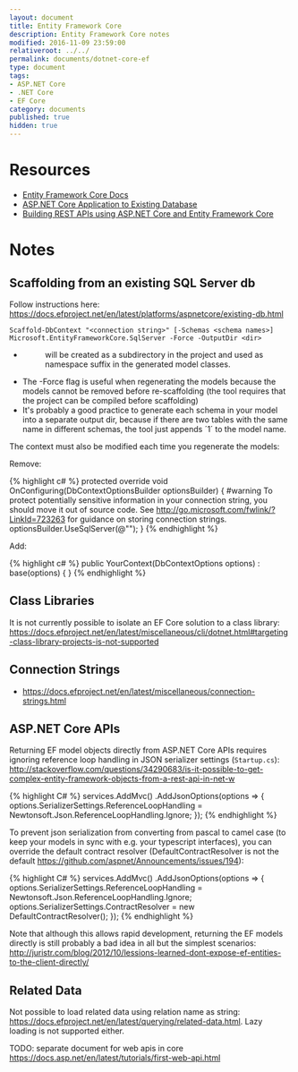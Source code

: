 ```yaml
---
layout: document
title: Entity Framework Core
description: Entity Framework Core notes
modified: 2016-11-09 23:59:00
relativeroot: ../../
permalink: documents/dotnet-core-ef
type: document
tags:
- ASP.NET Core
- .NET Core
- EF Core
category: documents
published: true
hidden: true
---
```


# Resources

- [Entity Framework Core Docs](https://docs.efproject.net/en/latest/)
- [ASP.NET Core Application to Existing Database](https://docs.efproject.net/en/latest/platforms/aspnetcore/existing-db.html)
- [Building REST APIs using ASP.NET Core and Entity Framework Core](https://chsakell.com/2016/06/23/rest-apis-using-asp-net-core-and-entity-framework-core/)

# Notes

## Scaffolding from an existing SQL Server db

Follow instructions here: <https://docs.efproject.net/en/latest/platforms/aspnetcore/existing-db.html>

`Scaffold-DbContext "<connection string>" [-Schemas <schema names>] Microsoft.EntityFrameworkCore.SqlServer -Force -OutputDir <dir>`

- <dir> will be created as a subdirectory in the project and used as namespace suffix in the generated model classes.
- The -Force flag is useful when regenerating the models because the models cannot be removed before re-scaffolding (the tool requires that the project can be compiled before scaffolding)
- It's probably a good practice to generate each schema in your model into a separate output dir, because if there are two tables with the same name in different schemas, the tool just appends ´1´ to the model name.

The context must also be modified each time you regenerate the models:

Remove:

{% highlight c# %}
protected override void OnConfiguring(DbContextOptionsBuilder optionsBuilder)
{
  #warning To protect potentially sensitive information in your connection string, you should move it out of source code. See http://go.microsoft.com/fwlink/?LinkId=723263 for guidance on storing connection strings.
  optionsBuilder.UseSqlServer(@"<connection string>");
}
{% endhighlight %}

Add:

{% highlight c# %}
public YourContext(DbContextOptions<YourContext> options) : base(options)
{ }
{% endhighlight %}

## Class Libraries

It is not currently possible to isolate an EF Core solution to a class library: <https://docs.efproject.net/en/latest/miscellaneous/cli/dotnet.html#targeting-class-library-projects-is-not-supported>

## Connection Strings

- <https://docs.efproject.net/en/latest/miscellaneous/connection-strings.html>

## ASP.NET Core APIs

Returning EF model objects directly from ASP.NET Core APIs requires ignoring reference loop handling in JSON serializer settings (`Startup.cs`): <http://stackoverflow.com/questions/34290683/is-it-possible-to-get-complex-entity-framework-objects-from-a-rest-api-in-net-w>

{% highlight C# %}
services.AddMvc()
  .AddJsonOptions(options => {
    options.SerializerSettings.ReferenceLoopHandling = Newtonsoft.Json.ReferenceLoopHandling.Ignore;
  });
{% endhighlight %}

To prevent json serialization from converting from pascal to camel case (to keep your models in sync with e.g. your typescript interfaces), you can override the default contract resolver (DefaultContractResolver is not the default <https://github.com/aspnet/Announcements/issues/194>):

{% highlight C# %}
services.AddMvc()
  .AddJsonOptions(options => {
    options.SerializerSettings.ReferenceLoopHandling = Newtonsoft.Json.ReferenceLoopHandling.Ignore;
    options.SerializerSettings.ContractResolver = new DefaultContractResolver();
  });
{% endhighlight %}

Note that although this allows rapid development, returning the EF models directly is still probably a bad idea in all but the simplest scenarios: <http://juristr.com/blog/2012/10/lessions-learned-dont-expose-ef-entities-to-the-client-directly/>

## Related Data

Not possible to load related data using relation name as string: <https://docs.efproject.net/en/latest/querying/related-data.html>.
Lazy loading is not supported either.

TODO: separate document for web apis in core <https://docs.asp.net/en/latest/tutorials/first-web-api.html>
